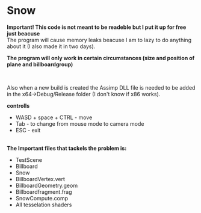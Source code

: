 # Snow
<strong>Important! This code is not meant to be readeble but I put it up for free just beacuse</strong><br>
The program will cause memory leaks beacuse I am to lazy to do anything about it (I also made it in two days).<br>

<strong>The program will only work in certain circumstances (size and position of plane and billboardgroup)</strong>

<br>

Also when a new build is created the Assimp DLL file is needed to be added in the x64->Debug/Release folder (I don't know if x86 works).

<strong>controlls</strong>
<ul>
  <li>WASD + space + CTRL - move</li>
  <li>Tab - to change from mouse mode to camera mode</li>
  <li>ESC - exit</li>
</ul> 

<br>
<strong>The Important files that tackels the problem is: </strong>
<ul>
  <li>TestScene</li>
  <li>Billboard</li>
  <li>Snow</li>
  <li>BillboardVertex.vert</li>
  <li>BillboardGeometry.geom</li>
  <li>Billboardfragment.frag</li>
  <li>SnowCompute.comp</li>
  <li>All tesselation shaders</li>
</ul> 
<br>
